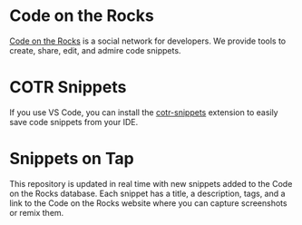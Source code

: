 # Code on the Rocks

[Code on the Rocks](https://cotr.dev/) is a social network for developers. We provide tools to create, share, edit, and admire code snippets. 

# COTR Snippets

If you use VS Code, you can install the [cotr-snippets](https://marketplace.visualstudio.com/items?itemName=CodeontheRocks.cotr-snippets) extension to easily save code snippets from your IDE.

# Snippets on Tap

This repository is updated in real time  with new snippets added to the Code on the Rocks database. Each snippet has a title, a description, tags, and a link to the Code on the Rocks website where you can capture screenshots or remix them.
